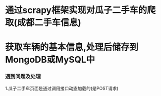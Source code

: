 # 通过scrapy框架实现对瓜子二手车的爬取(成都二手车信息)
# 获取车辆的基本信息,处理后储存到MongoDB或MySQL中


### 遇到问题及处理

1.瓜子二手车页面是通过调用接口动态加载的(是POST请求)

